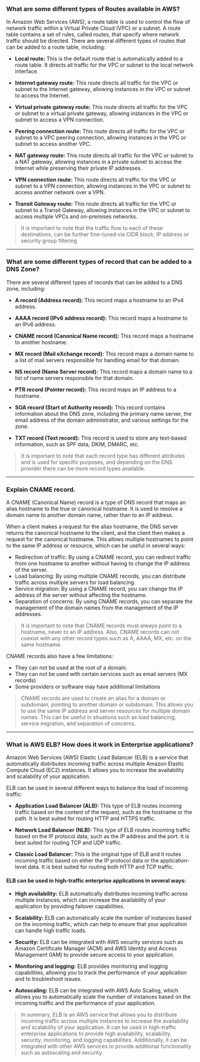 ### What are some different types of Routes available in AWS?

In Amazon Web Services (AWS), a route table is used to control the flow of network traffic within a Virtual Private Cloud (VPC) or a subnet. 
A route table contains a set of rules, called routes, that specify where network traffic should be directed. 
There are several different types of routes that can be added to a route table, including:

* <b>Local route:</b> This is the default route that is automatically added to a route table. It directs all traffic for the VPC or subnet to the local network interface.

* <b>Internet gateway route:</b> This route directs all traffic for the VPC or subnet to the Internet gateway, allowing instances in the VPC or subnet to access the Internet.

* <b>Virtual private gateway route:</b> This route directs all traffic for the VPC or subnet to a virtual private gateway, allowing instances in the VPC or subnet to access a VPN connection.

* <b>Peering connection route:</b> This route directs all traffic for the VPC or subnet to a VPC peering connection, allowing instances in the VPC or subnet to access another VPC.

* <b>NAT gateway route:</b> This route directs all traffic for the VPC or subnet to a NAT gateway, allowing instances in a private subnet to access the Internet while preserving their private IP addresses.

* <b>VPN connection route:</b> This route directs all traffic for the VPC or subnet to a VPN connection, allowing instances in the VPC or subnet to access another network over a VPN.

* <b>Transit Gateway route:</b> This route directs all traffic for the VPC or subnet to a Transit Gateway, allowing instances in the VPC or subnet to access multiple VPCs and on-premises networks.

> It is important to note that the traffic flow to each of these destinations, can be further fine-tuned via CIDR block, IP address or security group filtering

---

### What are some different types of record that can be added to a DNS Zone?

There are several different types of records that can be added to a DNS zone, including:

* <b>A record (Address record):</b> This record maps a hostname to an IPv4 address.

* <b>AAAA record (IPv6 address record):</b> This record maps a hostname to an IPv6 address.

* <b>CNAME record (Canonical Name record):</b> This record maps a hostname to another hostname.

* <b>MX record (Mail eXchange record):</b> This record maps a domain name to a list of mail servers responsible for handling email for that domain.

* <b>NS record (Name Server record):</b> This record maps a domain name to a list of name servers responsible for that domain.

* <b>PTR record (Pointer record):</b> This record maps an IP address to a hostname.

* <b>SOA record (Start of Authority record):</b> This record contains information about the DNS zone, including the primary name server, the email address of the domain administrator, and various settings for the zone.

* <b>TXT record (Text record):</b> This record is used to store any text-based information, such as SPF data, DKIM, DMARC, etc.

> It is important to note that each record type has different attributes and is used for specific purposes, and depending on the DNS provider there can be more record types available.

---

### Explain CNAME record.

A CNAME (Canonical Name) record is a type of DNS record that maps an alias hostname to the true or canonical hostname. It is used to resolve a domain name to another domain name, rather than to an IP address.

When a client makes a request for the alias hostname, the DNS server returns the canonical hostname to the client, and the client then makes a request for the canonical hostname. This allows multiple hostnames to point to the same IP address or resource, which can be useful in several ways:

* Redirection of traffic: By using a CNAME record, you can redirect traffic from one hostname to another without having to change the IP address of the server.
* Load balancing: By using multiple CNAME records, you can distribute traffic across multiple servers for load balancing.
* Service migration: By using a CNAME record, you can change the IP address of the server without affecting the hostname.
* Separation of concerns: By using CNAME records, you can separate the management of the domain names from the management of the IP addresses.

> It is important to note that CNAME records must always point to a hostname, never to an IP address. Also, CNAME records can not coexist with any other record types such as A, AAAA, MX, etc. on the same hostname.

CNAME records also have a few limitations:

* They can not be used at the root of a domain.
* They can not be used with certain services such as email servers (MX records)
* Some providers or software may have additional limitations

> CNAME records are used to create an alias for a domain or subdomain, pointing to another domain or subdomain. This allows you to use the same IP address and server resources for multiple domain names. This can be useful in situations such as load balancing, service migration, and separation of concerns.

---

### What is AWS ELB? How does it work in Enterprise applications?

Amazon Web Services (AWS) Elastic Load Balancer (ELB) is a service that automatically distributes incoming traffic across multiple Amazon Elastic Compute Cloud (EC2) instances. It allows you to increase the availability and scalability of your application.

ELB can be used in several different ways to balance the load of incoming traffic:

* <b>Application Load Balancer (ALB):</b> This type of ELB routes incoming traffic based on the content of the request, such as the hostname or the path. It is best suited for routing HTTP and HTTPS traffic.

* <b>Network Load Balancer (NLB):</b> This type of ELB routes incoming traffic based on the IP protocol data, such as the IP address and the port. It is best suited for routing TCP and UDP traffic.

* <b>Classic Load Balancer:</b> This is the original type of ELB and it routes incoming traffic based on either the IP protocol data or the application-level data. It is best suited for routing both HTTP and TCP traffic.

#### ELB can be used in high-traffic enterprise applications in several ways:

* <b>High availability:</b> ELB automatically distributes incoming traffic across multiple instances, which can increase the availability of your application by providing failover capabilities.

* <b>Scalability:</b> ELB can automatically scale the number of instances based on the incoming traffic, which can help to ensure that your application can handle high traffic loads.

* <b>Security:</b> ELB can be integrated with AWS security services such as Amazon Certificate Manager (ACM) and AWS Identity and Access Management (IAM) to provide secure access to your application.

* <b>Monitoring and logging:</b> ELB provides monitoring and logging capabilities, allowing you to track the performance of your application and to troubleshoot issues.

* <b>Autoscaling:</b> ELB can be integrated with AWS Auto Scaling, which allows you to automatically scale the number of instances based on the incoming traffic and the performance of your application.

> In summary, ELB is an AWS service that allows you to distribute incoming traffic across multiple instances to increase the availability and scalability of your application. It can be used in high-traffic enterprise applications to provide high availability, scalability, security, monitoring, and logging capabilities. Additionally, it can be integrated with other AWS services to provide additional functionality such as autoscaling and security.




